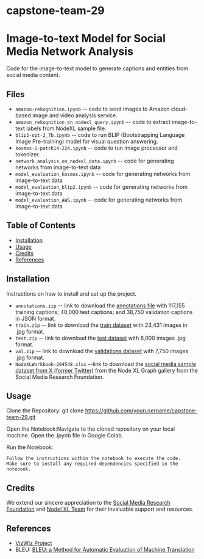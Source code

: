 # capstone-team-29

# Image-to-text Model for Social Media Network Analysis

Code for the image-to-text model to generate captions and entities from social media content.
  
## Files

  * ```amazon-rekognition.ipynb``` -- code to send images to Amazon cloud-based image and video analysis service.
  * ```amazon_rekognition_on_nodexl_query.ipynb``` -- code to extract image-to-text labels from NodeXL sample file.
  * ```blip2-opt-2_7b.ipynb``` -- code to run BLIP  (Bootstrapping Language Image Pre-training) model for visual question answering.
  * ```kosmos-2-patch14-224.ipynb``` -- code to run image processor and tokenizer.
  * ```network_analysis_on_nodexl_data.ipynb``` -- code for generating networks from image-to-text data
  * ```model_evaluation_kosmos.ipynb``` -- code for generating networks from image-to-text data
  * ```model_evaluation_blip2.ipynb``` -- code for generating networks from image-to-text data
  * ```model_evaluation_AWS.ipynb``` -- code for generating networks from image-to-text data
    
## Table of Contents

- [Installation](#installation)
- [Usage](#usage)
- [Credits](#credits)
- [References](#references)

## Installation

Instructions on how to install and set up the project.

  * ```annotations.zip``` -- link to download the [annotations file](https://vizwiz.cs.colorado.edu/VizWiz_final/caption/annotations.zip) with 117,155 training captions; 40,000 test captions; and 38,750 validation captions in JSON format.
  * ```train.zip``` -- link to download the [train dataset](https://vizwiz.cs.colorado.edu/VizWiz_final/images/train.zip) with 23,431 images in .jpg format. 
  * ```test.zip```  -- link to download the [test dataset](https://vizwiz.cs.colorado.edu/VizWiz_final/images/test.zip) with 8,000 images .jpg format. 
  * ```val.zip``` -- link to download the [validations dataset](https://vizwiz.cs.colorado.edu/VizWiz_final/images/val.zip) with 7,750 images .jpg format.
  * ```NodeXLWorkbook-294548.xlsx``` --link to download the [social media sample dataset from X (former Twitter)](https://nodexlgraphgallery.org/Pages/Workbook.ashx?graphID=294548) from the Node XL Graph gallery from the Social Media Research Foundation.

## Usage

Clone the Repository:
git clone https://github.com/yourusername/capstone-team-29.git

Open the Notebook:Navigate to the cloned repository on your local machine.
    Open the .ipynb file in Google Colab.

Run the Notebook:

    Follow the instructions within the notebook to execute the code.
    Make sure to install any required dependencies specified in the notebook.

## Credits

We extend our sincere appreciation to the [Social Media Research Foundation](https://www.smrfoundation.org/) and [Nodel XL Team](https://nodexl.com/) for their invaluable support and resources.

## References 

- [VizWiz Project](http://vizwiz.org)
- BLEU: [BLEU: a Method for Automatic Evaluation of Machine Translation](http://www.aclweb.org/anthology/P02-1040.pdf)
